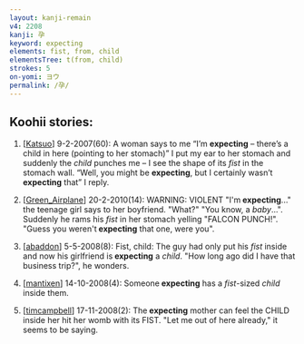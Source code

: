 ```yaml
---
layout: kanji-remain
v4: 2208
kanji: 孕
keyword: expecting
elements: fist, from, child
elementsTree: t(from, child)
strokes: 5
on-yomi: ヨウ
permalink: /孕/
---
```


## Koohii stories: 

1) [<a href="http://kanji.koohii.com/profile/Katsuo">Katsuo</a>] 9-2-2007(60): A woman says to me “I’m <strong>expecting</strong> – there’s a child in here (pointing to her stomach)” I put my ear to her stomach and suddenly the <em>child</em> punches me – I see the shape of its <em>fist</em> in the stomach wall. “Well, you might be <strong>expecting</strong>, but I certainly wasn’t <strong>expecting</strong> that” I reply.

2) [<a href="http://kanji.koohii.com/profile/Green_Airplane">Green_Airplane</a>] 20-2-2010(14): WARNING: VIOLENT &quot;I&#039;m<strong> expecting</strong>...&quot; the teenage girl says to her boyfriend. &quot;What?&quot; &quot;You know, a <em>baby</em>...&quot;. Suddenly he rams his <em>fist</em> in her stomach yelling &quot;FALCON PUNCH!&quot;. &quot;Guess you weren&#039;t<strong> expecting</strong> that one, were you&quot;.

3) [<a href="http://kanji.koohii.com/profile/abaddon">abaddon</a>] 5-5-2008(8): Fist, child: The guy had only put his <em>fist</em> inside and now his girlfriend is<strong> expecting</strong> a <em>child</em>. &quot;How long ago did I have that business trip?&quot;, he wonders.

4) [<a href="http://kanji.koohii.com/profile/mantixen">mantixen</a>] 14-10-2008(4): Someone<strong> expecting</strong> has a <em>fist</em>-sized <em>child</em> inside them.

5) [<a href="http://kanji.koohii.com/profile/timcampbell">timcampbell</a>] 17-11-2008(2): The<strong> expecting</strong> mother can feel the CHILD inside her hit her womb with its FIST. &quot;Let me out of here already,&quot; it seems to be saying.

